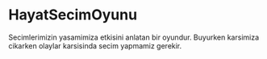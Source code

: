 # HayatSecimOyunu
Secimlerimizin yasamimiza etkisini anlatan bir oyundur. Buyurken karsimiza cikarken olaylar karsisinda secim yapmamiz gerekir.
